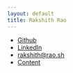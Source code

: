 ```yaml
---
layout: default
title: Rakshith Rao
---
```


 - [Github](https://github.com/rr-on-gh)
 - [LinkedIn](https://www.linkedin.com/in/rakshithrao/)
 - [rakshith@rao.sh](mailto:rakshith@rao.sh)
 - [Content](links.md)
